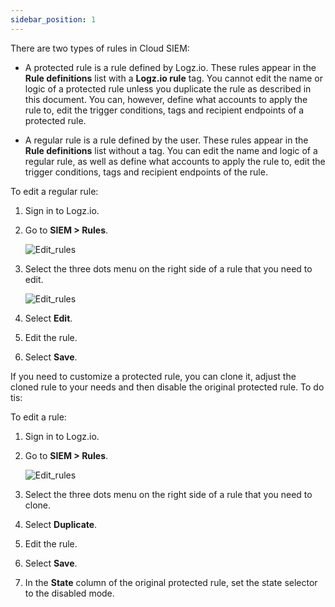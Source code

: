 ```yaml
---
sidebar_position: 1
---
```



There are two types of rules in Cloud SIEM:

* A protected rule is a rule defined by Logz.io. These rules appear in the **Rule definitions** list with a **Logz.io rule** tag. You cannot edit the name or logic of a protected rule unless you duplicate the rule as described in this document. You can, however, define what accounts to apply the rule to, edit the trigger conditions, tags and recipient endpoints of a protected rule.

* A regular rule is a rule defined by the user. These rules appear in the **Rule definitions** list without a tag. You can edit the name and logic of a regular rule, as well as define what accounts to apply the rule to, edit the trigger conditions, tags and recipient endpoints of the rule.


To edit a regular rule:

1. Sign in to Logz.io.

2. Go to **SIEM > Rules**.

   ![Edit_rules](https://dytvr9ot2sszz.cloudfront.net/logz-docs/siem-quick-start/rule-1.png)

3. Select the three dots menu on the right side of a rule that you need to edit.

   ![Edit_rules](https://dytvr9ot2sszz.cloudfront.net/logz-docs/siem-quick-start/edit_rule.png)


4. Select **Edit**.

5. Edit the rule.

6. Select **Save**.

If you need to customize a protected rule, you can clone it, adjust the cloned rule to your needs and then disable the original protected rule. To do tis:

To edit a rule:

1. Sign in to Logz.io.

2. Go to **SIEM > Rules**.

   ![Edit_rules](https://dytvr9ot2sszz.cloudfront.net/logz-docs/siem-quick-start/rule-1.png)

3. Select the three dots menu on the right side of a rule that you need to clone.

4. Select **Duplicate**.

5. Edit the rule.

6. Select **Save**.

7. In the **State** column of the original protected rule, set the state selector to the disabled mode.


